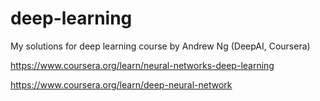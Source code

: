 # deep-learning
My solutions for deep learning course by Andrew Ng (DeepAI, Coursera)

https://www.coursera.org/learn/neural-networks-deep-learning

https://www.coursera.org/learn/deep-neural-network

